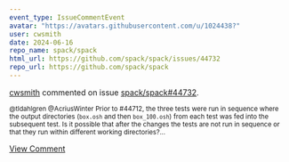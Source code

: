 ```yaml
---
event_type: IssueCommentEvent
avatar: "https://avatars.githubusercontent.com/u/1024438?"
user: cwsmith
date: 2024-06-16
repo_name: spack/spack
html_url: https://github.com/spack/spack/issues/44732
repo_url: https://github.com/spack/spack
---
```


<a href='https://github.com/cwsmith' target='_blank'>cwsmith</a> commented on issue <a href='https://github.com/spack/spack/issues/44732' target='_blank'>spack/spack#44732</a>.

<small>@tldahlgren @AcriusWinter Prior to #44712, the three tests were run in sequence where the output directories (`box.osh` and then `box_100.osh`) from each test was fed into the subsequent test.  Is it possible that after the changes the tests are not run in sequence or that they run within different working directories?...</small>

<a href='https://github.com/spack/spack/issues/44732' target='_blank'>View Comment</a>